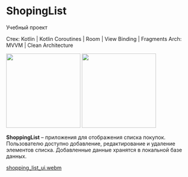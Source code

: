 # ShopingList
Учебный проект

Стек: Kotlin | Kotlin Coroutines | Room | View Binding | Fragments
Arch: MVVM | Clean Architecture

<img src="https://github.com/vsened/ShopingList/assets/62769202/f10ec18e-1718-4da5-9a15-669317b9d1ef" width="200">
<img src="https://github.com/vsened/ShopingList/assets/62769202/b50aab37-a265-40b1-9800-dfde8613b8da" width="200">

**ShoppingList** – приложения для отображения списка покупок. Пользователю доступно добавление, редактирование и удаление элементов списка. Добавленные данные хранятся в локальной базе данных. 

[shopping_list_ui.webm](https://github.com/vsened/ShopingList/assets/62769202/25b412c3-3086-458a-89d7-3e5f557d0cee)
